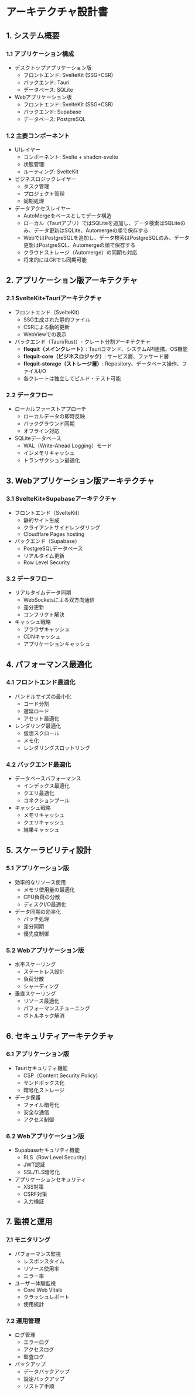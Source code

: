 # アーキテクチャ設計書

## 1. システム概要

### 1.1 アプリケーション構成

- デスクトップアプリケーション版
  - フロントエンド: SvelteKit (SSG+CSR)
  - バックエンド: Tauri
  - データベース: SQLite
- Webアプリケーション版
  - フロントエンド: SvelteKit (SSG+CSR)
  - バックエンド: Supabase
  - データベース: PostgreSQL

### 1.2 主要コンポーネント

- UIレイヤー
  - コンポーネント: Svelte + shadcn-svelte
  - 状態管理:
  - ルーティング: SvelteKit
- ビジネスロジックレイヤー
  - タスク管理
  - プロジェクト管理
  - 同期処理
- データアクセスレイヤー
  - AutoMergeをベースとしてデータ構造
  - ローカル（Tauriアプリ）ではSQLiteを追加し、データ検索はSQLiteのみ、データ更新はSQLite、Automergeの順で保存する
  - WebではPostgreSQLを追加し、データ検索はPostgreSQLのみ、データ更新はPostgreSQL、Automergeの順で保存する
  - クラウドストレージ（Automerge）の同期も対応
  - 将来的にはGitでも同期可能

## 2. アプリケーション版アーキテクチャ

### 2.1 SvelteKit+Tauriアーキテクチャ

- フロントエンド（SvelteKit）
  - SSG生成された静的ファイル
  - CSRによる動的更新
  - WebViewでの表示
- バックエンド（Tauri/Rust）- クレート分割アーキテクチャ
  - **flequit（メインクレート）**: Tauriコマンド、システムAPI連携、OS機能
  - **flequit-core（ビジネスロジック）**: サービス層、ファサード層
  - **flequit-storage（ストレージ層）**: Repository、データベース操作、ファイルI/O
  - 各クレートは独立してビルド・テスト可能

### 2.2 データフロー

- ローカルファーストアプローチ
  - ローカルデータの即時反映
  - バックグラウンド同期
  - オフライン対応
- SQLiteデータベース
  - WAL（Write-Ahead Logging）モード
  - インメモリキャッシュ
  - トランザクション最適化

## 3. Webアプリケーション版アーキテクチャ

### 3.1 SvelteKit+Supabaseアーキテクチャ

- フロントエンド（SvelteKit）
  - 静的サイト生成
  - クライアントサイドレンダリング
  - Cloudflare Pages hosting
- バックエンド（Supabase）
  - PostgreSQLデータベース
  - リアルタイム更新
  - Row Level Security

### 3.2 データフロー

- リアルタイムデータ同期
  - WebSocketsによる双方向通信
  - 差分更新
  - コンフリクト解決
- キャッシュ戦略
  - ブラウザキャッシュ
  - CDNキャッシュ
  - アプリケーションキャッシュ

## 4. パフォーマンス最適化

### 4.1 フロントエンド最適化

- バンドルサイズの最小化
  - コード分割
  - 遅延ロード
  - アセット最適化
- レンダリング最適化
  - 仮想スクロール
  - メモ化
  - レンダリングスロットリング

### 4.2 バックエンド最適化

- データベースパフォーマンス
  - インデックス最適化
  - クエリ最適化
  - コネクションプール
- キャッシュ戦略
  - メモリキャッシュ
  - クエリキャッシュ
  - 結果キャッシュ

## 5. スケーラビリティ設計

### 5.1 アプリケーション版

- 効率的なリソース使用
  - メモリ使用量の最適化
  - CPU負荷の分散
  - ディスクI/O最適化
- データ同期の効率化
  - バッチ処理
  - 差分同期
  - 優先度制御

### 5.2 Webアプリケーション版

- 水平スケーリング
  - ステートレス設計
  - 負荷分散
  - シャーディング
- 垂直スケーリング
  - リソース最適化
  - パフォーマンスチューニング
  - ボトルネック解消

## 6. セキュリティアーキテクチャ

### 6.1 アプリケーション版

- Tauriセキュリティ機能
  - CSP（Content Security Policy）
  - サンドボックス化
  - 暗号化ストレージ
- データ保護
  - ファイル暗号化
  - 安全な通信
  - アクセス制御

### 6.2 Webアプリケーション版

- Supabaseセキュリティ機能
  - RLS（Row Level Security）
  - JWT認証
  - SSL/TLS暗号化
- アプリケーションセキュリティ
  - XSS対策
  - CSRF対策
  - 入力検証

## 7. 監視と運用

### 7.1 モニタリング

- パフォーマンス監視
  - レスポンスタイム
  - リソース使用率
  - エラー率
- ユーザー体験監視
  - Core Web Vitals
  - クラッシュレポート
  - 使用統計

### 7.2 運用管理

- ログ管理
  - エラーログ
  - アクセスログ
  - 監査ログ
- バックアップ
  - データバックアップ
  - 設定バックアップ
  - リストア手順

